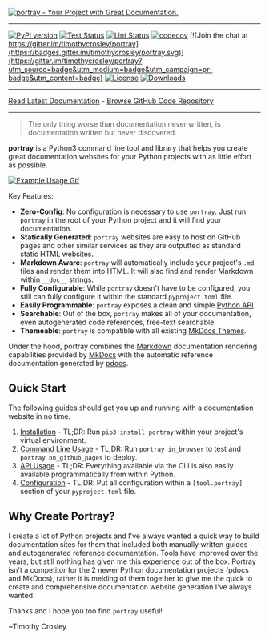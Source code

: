[![portray - Your Project with Great Documentation.](https://raw.github.com/timothycrosley/portray/main/art/logo.png)](https://timothycrosley.github.io/portray/)
_________________

[![PyPI version](https://badge.fury.io/py/portray.svg)](http://badge.fury.io/py/portray)
[![Test Status](https://github.com/timothycrosley/portray/workflows/Test/badge.svg?branch=main)](https://github.com/timothycrosley/portray/actions?query=workflow%3ATest)
[![Lint Status](https://github.com/timothycrosley/portray/workflows/Lint/badge.svg?branch=main)](https://github.com/timothycrosley/portray/actions?query=workflow%3ALint)
[![codecov](https://codecov.io/gh/timothycrosley/portray/branch/main/graph/badge.svg)](https://codecov.io/gh/timothycrosley/portray)
[![Join the chat at https://gitter.im/timothycrosley/portray](https://badges.gitter.im/timothycrosley/portray.svg)](https://gitter.im/timothycrosley/portray?utm_source=badge&utm_medium=badge&utm_campaign=pr-badge&utm_content=badge)
[![License](https://img.shields.io/github/license/mashape/apistatus.svg)](https://pypi.python.org/pypi/portray/)
[![Downloads](https://pepy.tech/badge/portray)](https://pepy.tech/project/portray)
_________________

[Read Latest Documentation](https://timothycrosley.github.io/portray/) - [Browse GitHub Code Repository](https://github.com/timothycrosley/portray/)
_________________

> The only thing worse than documentation never written, is documentation written but never discovered.

**portray** is a Python3 command line tool and library that helps you create great documentation websites for your Python projects with as little effort as possible.

[![Example Usage Gif](https://raw.githubusercontent.com/timothycrosley/portray/main/art/example.gif)](https://raw.githubusercontent.com/timothycrosley/portray/main/art/example.gif)

Key Features:

* **Zero-Config**: No configuration is necessary to use `portray`. Just run `portray` in the root of your Python project and it will find your documentation.
* **Statically Generated**: `portray` websites are easy to host on GitHub pages and other similar services as they are outputted as standard static HTML websites.
* **Markdown Aware**: `portray` will automatically include your project's `.md` files and render them into HTML. It will also find and render Markdown within `__doc__` strings.
* **Fully Configurable**: While `portray` doesn't have to be configured, you still can fully configure it within the standard `pyproject.toml` file.
* **Easily Programmable**: `portray` exposes a clean and simple [Python API](https://timothycrosley.github.io/portray/reference/portray/api/).
* **Searchable**: Out of the box, `portray` makes all of your documentation, even autogenerated code references, free-text searchable.
* **Themeable**: `portray` is compatible with all existing [MkDocs Themes](https://github.com/mkdocs/mkdocs/wiki/MkDocs-Themes).

Under the hood, portray combines the [Markdown](https://commonmark.org/help/) documentation rendering capabilities provided by [MkDocs](https://www.mkdocs.org/)
with the automatic reference documentation generated by [pdocs](https://timothycrosley.github.io/pdocs/).

## Quick Start

The following guides should get you up and running with a documentation website in no time.

1. [Installation](https://timothycrosley.github.io/portray/docs/quick_start/1.-installation/) - TL;DR: Run `pip3 install portray` within your project's virtual environment.
2. [Command Line Usage](https://timothycrosley.github.io/portray/docs/quick_start/2.-cli/) - TL;DR: Run `portray in_browser` to test and `portray on_github_pages` to deploy.
3. [API Usage](https://timothycrosley.github.io/portray/docs/quick_start/3.-api/) - TL;DR: Everything available via the CLI is also easily available programmatically from within Python.
4. [Configuration](https://timothycrosley.github.io/portray/docs/quick_start/4.-configuration/) - TL;DR: Put all configuration within a `[tool.portray]` section of your `pyproject.toml` file.

## Why Create Portray?

I create a lot of Python projects and I've always wanted a quick way to build documentation sites for them that included both manually written guides and autogenerated reference documentation.
Tools have improved over the years, but still nothing has given me this experience out of the box. Portray isn't a competitor for the 2 newer Python documentation projects (pdocs and MkDocs), rather it is melding of them
together to give me the quick to create and comprehensive documentation website generation I've always wanted.

Thanks and I hope you too find `portray` useful!

~Timothy Crosley
